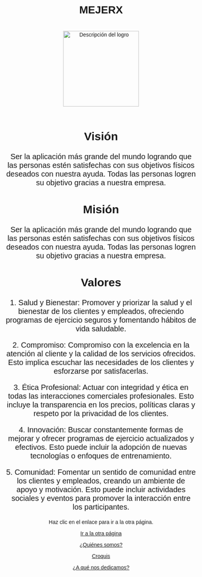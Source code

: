 <!DOCTYPE html>
<html lang="es">
<head>
    <meta charset="UTF-8">
    <meta name="viewport" content="width=device-width, initial-scale=1.0">
    <title>MEJERX</title>
    <style>
        body {
            font-family: Arial, sans-serif;
            text-align: center; /* Centra el título y la imagen */
        }
        .texto {
            font-size: 20px; /* Tamaño de letra */
            margin: 10px 0; /* Espaciado entre los textos */
        }
        .imagen-logro {
            width: 200px; /* Tamaño de la imagen */
            height: auto;
            margin: 20px 0; /* Espaciado alrededor de la imagen */
        }
    </style>
</head>
<body>
    <h1>MEJERX</h1>
    <img src="IMG1.jpg" alt="Descripción del logro" class="imagen-logro">
    <div class="texto">
        <h2>Visión</h2>
        <p>Ser la aplicación más grande del mundo logrando que las personas estén satisfechas con sus objetivos físicos deseados con nuestra ayuda. Todas las personas logren su objetivo gracias a nuestra empresa.</p>
    </div>
    <div class="texto">
        <h2>Misión</h2>
        <p>Ser la aplicación más grande del mundo logrando que las personas estén satisfechas con sus objetivos físicos deseados con nuestra ayuda. Todas las personas logren su objetivo gracias a nuestra empresa.</p>
    </div>
    <div class="texto">
        <h2>Valores</h2>
        <p>1. Salud y Bienestar: Promover y priorizar la salud y el bienestar de los clientes y empleados, ofreciendo programas de ejercicio seguros y fomentando hábitos de vida saludable.</p>
        <p>2. Compromiso: Compromiso con la excelencia en la atención al cliente y la calidad de los servicios ofrecidos. Esto implica escuchar las necesidades de los clientes y esforzarse por satisfacerlas.</p>
        <p>3. Ética Profesional: Actuar con integridad y ética en todas las interacciones comerciales profesionales. Esto incluye la transparencia en los precios, políticas claras y respeto por la privacidad de los clientes.</p>
        <p>4. Innovación: Buscar constantemente formas de mejorar y ofrecer programas de ejercicio actualizados y efectivos. Esto puede incluir la adopción de nuevas tecnologías o enfoques de entrenamiento.</p>
        <p>5. Comunidad: Fomentar un sentido de comunidad entre los clientes y empleados, creando un ambiente de apoyo y motivación. Esto puede incluir actividades sociales y eventos para promover la interacción entre los participantes.</p>
    </div>
    <p>Haz clic en el enlace para ir a la otra página.</p>
    <a href="Catálogo.html">Ir a la otra página</a>
    <p><a href="quienes_somos.html">¿Quiénes somos?</a></p> <!-- Enlace a "¿Quiénes somos?" -->
    <p><a href="croquis.html">Croquis</a></p> <!-- Nuevo enlace a "Croquis" -->
    <p><a href="a_que_nos_dedicamos.html">¿A qué nos dedicamos?</a></p> <!-- Nuevo enlace a "¿A qué nos dedicamos?" -->
</body>
</html>
